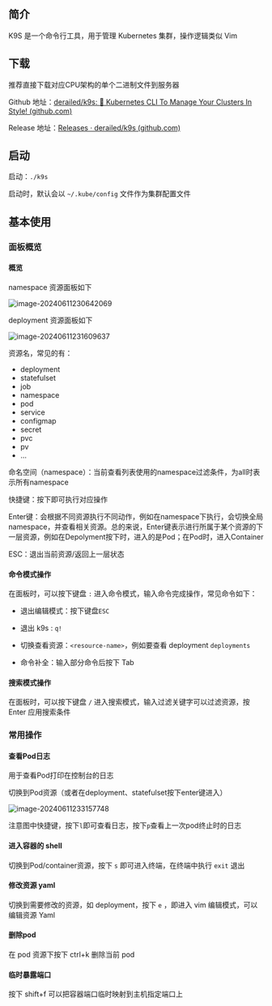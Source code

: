 ## 简介
K9S 是一个命令行工具，用于管理 Kubernetes 集群，操作逻辑类似 Vim

## 下载

推荐直接下载对应CPU架构的单个二进制文件到服务器

Github 地址：[derailed/k9s: 🐶 Kubernetes CLI To Manage Your Clusters In Style! (github.com)](https://github.com/derailed/k9s)

Release 地址：[Releases · derailed/k9s (github.com)](https://github.com/derailed/k9s/releases)

## 启动

启动：`./k9s`

启动时，默认会以 `~/.kube/config` 文件作为集群配置文件

## 基本使用

### 面板概览

#### 概览

namespace 资源面板如下

![image-20240611230642069](./assets/image-20240611230642069.png)

deployment 资源面板如下

![image-20240611231609637](./assets/image-20240611231609637.png)

资源名，常见的有：

+ deployment
+ statefulset
+ job
+ namespace
+ pod
+ service
+ configmap
+ secret
+ pvc
+ pv
+ ...

命名空间（namespace）：当前查看列表使用的namespace过滤条件，为all时表示所有namespace

快捷键：按下即可执行对应操作

Enter键：会根据不同资源执行不同动作，例如在namespace下执行，会切换全局namespace，并查看相关资源。总的来说，Enter键表示进行所属于某个资源的下一层资源，例如在Depolyment按下时，进入的是Pod；在Pod时，进入Container

ESC：退出当前资源/返回上一层状态

#### 命令模式操作

在面板时，可以按下键盘 `:` 进入命令模式，输入命令完成操作，常见命令如下：

+ 退出编辑模式：按下键盘`ESC`

+ 退出 k9s : `q!`

+ 切换查看资源：`<resource-name>`，例如要查看 deployment `deployments`
+ 命令补全：输入部分命令后按下 Tab 

#### 搜索模式操作

在面板时，可以按下键盘 `/` 进入搜索模式，输入过滤关键字可以过滤资源，按 Enter 应用搜索条件

### 常用操作

#### 查看Pod日志

用于查看Pod打印在控制台的日志

切换到Pod资源（或者在deployment、statefulset按下enter键进入）

![image-20240611233157748](./assets/image-20240611233157748.png)

注意图中快捷键，按下`l`即可查看日志，按下`p`查看上一次pod终止时的日志

#### 进入容器的 shell

切换到Pod/container资源，按下 `s` 即可进入终端，在终端中执行 `exit` 退出

#### 修改资源 yaml

切换到需要修改的资源，如 deployment，按下 `e` ，即进入 vim 编辑模式，可以编辑资源 Yaml

#### 删除pod

在 pod 资源下按下 ctrl+k 删除当前 pod

#### 临时暴露端口

按下 shift+f 可以把容器端口临时映射到主机指定端口上
